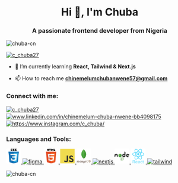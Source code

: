 <h1 align="center">Hi 👋, I'm Chuba</h1>
<h3 align="center">A passionate frontend developer from Nigeria</h3>

<p align="left"> <img src="https://komarev.com/ghpvc/?username=chuba-cn&label=Profile%20views&color=0e75b6&style=flat" alt="chuba-cn" /> </p>

<p align="left"> <a href="https://twitter.com/c_chuba27" target="blank"><img src="https://img.shields.io/twitter/follow/c_chuba27?logo=twitter&style=for-the-badge" alt="c_chuba27" /></a> </p>

- 🌱 I’m currently learning **React, Tailwind & Next.js**

- 📫 How to reach me **chinemelumchubanwene57@gmail.com**

<h3 align="left">Connect with me:</h3>
<p align="left">
<a href="https://twitter.com/c_chuba27" target="blank"><img align="center" src="https://raw.githubusercontent.com/rahuldkjain/github-profile-readme-generator/master/src/images/icons/Social/twitter.svg" alt="c_chuba27" height="30" width="40" /></a>
<a href="https://linkedin.com/in/www.linkedin.com/in/chinemelum-chuba-nwene-bb4098175" target="blank"><img align="center" src="https://raw.githubusercontent.com/rahuldkjain/github-profile-readme-generator/master/src/images/icons/Social/linked-in-alt.svg" alt="www.linkedin.com/in/chinemelum-chuba-nwene-bb4098175" height="30" width="40" /></a>
<a href="https://instagram.com/https://www.instagram.com/c_chuba/" target="blank"><img align="center" src="https://raw.githubusercontent.com/rahuldkjain/github-profile-readme-generator/master/src/images/icons/Social/instagram.svg" alt="https://www.instagram.com/c_chuba/" height="30" width="40" /></a>
</p>

<h3 align="left">Languages and Tools:</h3>
<p align="left"> <a href="https://www.w3schools.com/css/" target="_blank" rel="noreferrer"> <img src="https://raw.githubusercontent.com/devicons/devicon/master/icons/css3/css3-original-wordmark.svg" alt="css3" width="40" height="40"/> </a> <a href="https://www.figma.com/" target="_blank" rel="noreferrer"> <img src="https://www.vectorlogo.zone/logos/figma/figma-icon.svg" alt="figma" width="40" height="40"/> </a> <a href="https://www.w3.org/html/" target="_blank" rel="noreferrer"> <img src="https://raw.githubusercontent.com/devicons/devicon/master/icons/html5/html5-original-wordmark.svg" alt="html5" width="40" height="40"/> </a> <a href="https://developer.mozilla.org/en-US/docs/Web/JavaScript" target="_blank" rel="noreferrer"> <img src="https://raw.githubusercontent.com/devicons/devicon/master/icons/javascript/javascript-original.svg" alt="javascript" width="40" height="40"/> </a> <a href="https://www.mongodb.com/" target="_blank" rel="noreferrer"> <img src="https://raw.githubusercontent.com/devicons/devicon/master/icons/mongodb/mongodb-original-wordmark.svg" alt="mongodb" width="40" height="40"/> </a> <a href="https://nextjs.org/" target="_blank" rel="noreferrer"> <img src="https://cdn.worldvectorlogo.com/logos/nextjs-2.svg" alt="nextjs" width="40" height="40"/> </a> <a href="https://nodejs.org" target="_blank" rel="noreferrer"> <img src="https://raw.githubusercontent.com/devicons/devicon/master/icons/nodejs/nodejs-original-wordmark.svg" alt="nodejs" width="40" height="40"/> </a> <a href="https://reactjs.org/" target="_blank" rel="noreferrer"> <img src="https://raw.githubusercontent.com/devicons/devicon/master/icons/react/react-original-wordmark.svg" alt="react" width="40" height="40"/> </a> <a href="https://tailwindcss.com/" target="_blank" rel="noreferrer"> <img src="https://www.vectorlogo.zone/logos/tailwindcss/tailwindcss-icon.svg" alt="tailwind" width="40" height="40"/> </a> </p>

<p><img align="center" src="https://github-readme-stats.vercel.app/api/top-langs?username=chuba-cn&show_icons=true&locale=en&layout=compact" alt="chuba-cn" /></p>

